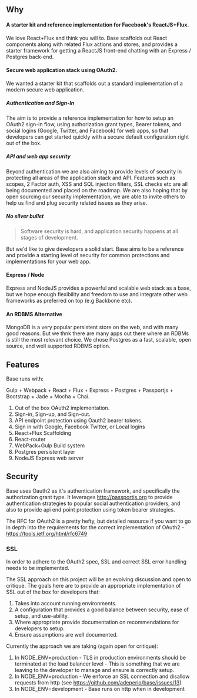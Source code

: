 ## Why

#### A starter kit and reference implementation for Facebook's ReactJS+Flux.
We love React+Flux and think you will to. Base scaffolds out React components along with related Flux actions and stores, and provides a starter framework for getting a ReactJS front-end chatting with an Express / Postgres back-end.

#### Secure web application stack using OAuth2.
We wanted a starter kit that scaffolds out a standard implementation of a modern secure web application.

##### Authentication and Sign-In
The aim is to provide a reference implementation for how to setup an OAuth2 sign-in flow, using authorization grant types, Bearer tokens, and social logins (Google, Twitter, and Facebook) for web apps, so that developers can get started quickly with a secure default configuration right out of the box.

##### API and web app security
Beyond authentication we are also aiming to provide levels of security in protecting all areas of the application stack and API. Features such as scopes, 2 Factor auth, XSS and SQL injection filters, SSL checks etc are all being documented and placed on the roadmap. We are also hoping that by open sourcing our security implementation, we are able to invite others to help us find and plug security related issues as they arise.

##### No silver bullet
> Software security is hard, and application security happens at all stages of development.

But we'd like to give developers a solid start. Base aims to be a reference and provide a starting level of security for common protections and implementations for your web app.

#### Express / Node
Express and NodeJS provides a powerful and scalable web stack as a base, but we hope enough flexibility and freedom to use and integrate other web frameworks as preferred on top (e.g Backbone etc).

#### An RDBMS Alternative
MongoDB is a very popular persistent store on the web, and with many good reasons. But we thnk there are many apps out there where an RDBMs is still the most relevant choice. We chose Postgres as a fast, scalable, open source, and well supported RDBMS option.

## Features

Base runs with:

Gulp + Webpack + React + Flux + Express + Postgres + Passportjs + Bootstrap + Jade + Mocha + Chai.

1. Out of the box OAuth2 implementation.
2. Sign-in, Sign-up, and Sign-out.
3. API endpoint protection using Oauth2 bearer tokens.
4. Sign in with Google, Facebook Twitter, or Local logins
5. React+Flux Scaffolding
6. React-router
7. WebPack+Gulp Build system
8. Postgres persistent layer
9. NodeJS Express web server  

## Security

Base uses Oauth2 as it's authentication framework, and specifically the authorization grant type. It leverages http://passportjs.org to provide authentication strategies to popular social authentication providers, and also to provide api end point protection using token bearer strategies.

The RFC for OAuth2 is a pretty hefty, but detailed resource if you want to go in depth into the requirements for the correct implementation of OAuth2 - https://tools.ietf.org/html/rfc6749

### SSL
In order to adhere to the OAuth2 spec, SSL and correct SSL error handling needs to be implemented.

The SSL approach on this project will be an evolving discussion and open to critique. The goals here are to provide an appropriate implementation of SSL out of the box for developers that:

1. Takes into account running environments.
2. A configuration that provides a good balance between security, ease of setup, and use-ability.
3. Where appropriate provide documentation on recommendations for developers to setup.
4. Ensure assumptions are well documented.

Currently the approach we are taking (again open for critique):

1. In NODE_ENV=production - TLS in production environments should be terminated at the load balancer level - This is something that we are leaving to the developer to manage and ensure is correctly setup.
2. In NODE_ENV=production - We enforce an SSL connection and disallow requests from http (see https://github.com/adeperio/base/issues/13)
3. In NODE_ENV=development - Base runs on http when in development
